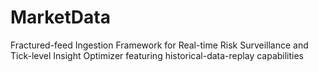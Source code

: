 # MarketData
Fractured-feed Ingestion Framework for Real-time Risk Surveillance and Tick-level Insight Optimizer featuring historical-data-replay capabilities
